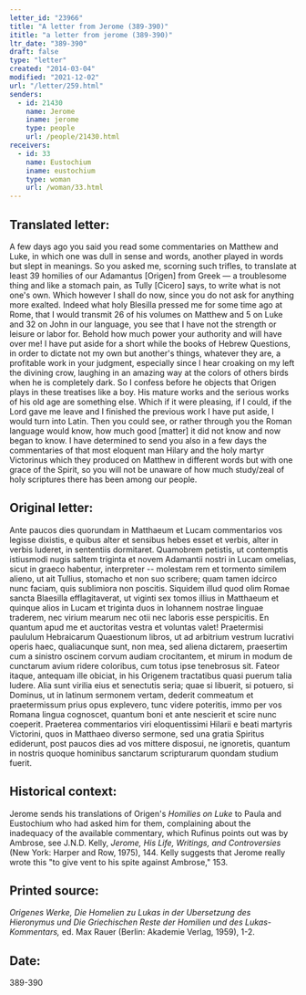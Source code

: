 ```yaml
---
letter_id: "23966"
title: "A letter from Jerome (389-390)"
ititle: "a letter from jerome (389-390)"
ltr_date: "389-390"
draft: false
type: "letter"
created: "2014-03-04"
modified: "2021-12-02"
url: "/letter/259.html"
senders:
  - id: 21430
    name: Jerome
    iname: jerome
    type: people
    url: /people/21430.html
receivers:
  - id: 33
    name: Eustochium
    iname: eustochium
    type: woman
    url: /woman/33.html
---
```

<h2> Translated letter:</h2>A few days ago you said you read some commentaries on Matthew and Luke, in which one was dull in sense and words, another played in words but slept in meanings.  So you asked me, scorning such trifles, to translate at least 39 homilies of our Adamantus [Origen] from Greek — a troublesome thing and like a stomach pain, as Tully [Cicero] says, to write what is not one's own.  Which however I shall do now, since you do not ask for anything more exalted.  Indeed what holy Blesilla pressed me for some time ago at Rome, that I would transmit 26 of his volumes on Matthew and 5 on Luke and 32 on John in our language, you see that I have not the strength or leisure or labor for.  Behold how much power your authority and will have over me!
I have put aside for a short while the books of Hebrew Questions, in order to dictate not my own but another's things, whatever they are, a profitable work in your judgment, especially since I hear croaking on my left the divining crow, laughing in an amazing way at the colors of others birds when he is completely dark.  So I confess before he objects that Origen plays in these treatises like a boy.  His mature works and the serious works of his old age are something else.  Which if it were pleasing, if I could, if the Lord gave me leave and I finished the previous work I have put aside, I would turn into Latin.  Then you could see, or rather through you the Roman language would know, how much good [matter] it did not know and now began to know.  I have determined to send you also in a few days the commentaries of that most eloquent man Hilary and the holy martyr Victorinus which they produced on Matthew in different words but with one grace of the Spirit, so you will not be unaware of how much study/zeal of holy scriptures there has been among our people.
<h2 class="mt-4"> Original letter:</h2>Ante paucos dies quorundam in Matthaeum et Lucam commentarios vos legisse dixistis, e quibus alter et sensibus hebes esset et verbis, alter in verbis luderet, in sententiis dormitaret.  Quamobrem petistis, ut contemptis istiusmodi nugis saltem triginta et novem Adamantii nostri in Lucam omelias, sicut in graeco habentur, interpreter -- molestam rem et tormento similem alieno, ut ait Tullius, stomacho et non suo scribere; quam tamen idcirco nunc faciam, quis sublimiora non poscitis.  Siquidem illud quod olim Romae sancta Blaesilla efflagitaverat, ut viginti sex tomos illius in Matthaeum et quinque alios in Lucam et triginta duos in Iohannem nostrae linguae traderem, nec virium mearum nec otii nec laboris esse perspicitis.  En quantum apud me et auctoritas vestra et voluntas valet! Praetermisi paululum Hebraicarum Quaestionum libros, ut ad arbitrium vestrum lucrativi operis haec, qualiacunque sunt, non mea, sed aliena dictarem, praesertim cum a sinistro oscinem corvum audiam crocitantem, et mirum in modum de cunctarum avium ridere coloribus, cum totus ipse tenebrosus sit.  Fateor itaque, antequam ille obiciat, in his Origenem tractatibus quasi puerum talia ludere.  Alia sunt virilia eius et senectutis seria; quae si libuerit, si potuero, si Dominus, ut in latinum sermonem vertam, dederit commeatum et praetermissum prius opus explevero, tunc videre poteritis, immo per vos Romana lingua cognoscet, quantum boni et ante nescierit et scire nunc coeperit.  Praeterea commentarios viri eloquentissimi Hilarii e beati martyris Victorini, quos in Matthaeo diverso sermone, sed una gratia Spiritus ediderunt, post paucos dies ad vos mittere disposui, ne ignoretis, quantum in nostris quoque hominibus sanctarum scripturarum quondam studium fuerit.
<h2 class="mt-4"> Historical context:</h2><p>Jerome sends his translations of Origen's <em>Homilies on Luke</em> to Paula and Eustochium who had asked him for them, complaining about the inadequacy of the available commentary, which Rufinus points out was by Ambrose, see J.N.D. Kelly, <em>Jerome, His Life, Writings, and Controversies</em> (New York: Harper and Row, 1975), 144. Kelly suggests that Jerome really wrote this "to give vent to his spite against Ambrose," 153.</p><h2 class="mt-4"> Printed source:</h2><p><em>Origenes Werke, Die Homelien zu Lukas in der Ubersetzung des Hieronymus und Die Griechischen Reste der Homilien und des Lukas-Kommentars,</em> ed. Max Rauer (Berlin: Akademie Verlag, 1959), 1-2.</p><h2 class="mt-4"> Date:</h2>389-390